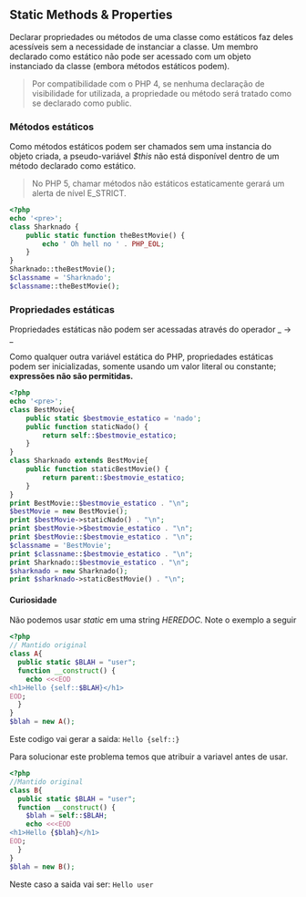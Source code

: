 ## Static Methods & Properties

Declarar propriedades ou métodos de uma classe como estáticos faz deles acessíveis sem a necessidade de instanciar a classe. Um membro declarado como estático não pode ser acessado com um objeto instanciado da classe (embora métodos estáticos podem).

>Por compatibilidade com o PHP 4, se nenhuma declaração de visibilidade for utilizada, a propriedade ou método será tratado como se declarado como public.

### Métodos estáticos

Como métodos estáticos podem ser chamados sem uma instancia do objeto criada, a pseudo-variável _$this_ não está disponível dentro de um método declarado como estático.

>No PHP 5, chamar métodos não estáticos estaticamente gerará um alerta de nível E_STRICT.

```php
<?php
echo '<pre>';
class Sharknado {
    public static function theBestMovie() {
        echo ' Oh hell no ' . PHP_EOL;
    }
}
Sharknado::theBestMovie();
$classname = 'Sharknado';
$classname::theBestMovie();
```

### Propriedades estáticas

Propriedades estáticas não podem ser acessadas através do operador _ -> _

Como qualquer outra variável estática do PHP, propriedades estáticas podem ser inicializadas, somente usando um valor literal ou constante; **expressões não são permitidas.**

```php
<?php
echo '<pre>';
class BestMovie{
    public static $bestmovie_estatico = 'nado';
    public function staticNado() {
        return self::$bestmovie_estatico;
    }
}
class Sharknado extends BestMovie{
    public function staticBestMovie() {
        return parent::$bestmovie_estatico;
    }
}
print BestMovie::$bestmovie_estatico . "\n";
$bestMovie = new BestMovie();
print $bestMovie->staticNado() . "\n";
print $bestMovie->$bestmovie_estatico . "\n";    
print $bestMovie::$bestmovie_estatico . "\n";
$classname = 'BestMovie';
print $classname::$bestmovie_estatico . "\n";
print Sharknado::$bestmovie_estatico . "\n";
$sharknado = new Sharknado();
print $sharknado->staticBestMovie() . "\n";
```

#### Curiosidade

Não podemos usar _static_ em uma string _HEREDOC_. Note o exemplo a seguir

```php
<?php
// Mantido original
class A{
  public static $BLAH = "user";
  function __construct() {
    echo <<<EOD
<h1>Hello {self::$BLAH}</h1>
EOD;
  }
}
$blah = new A();
```

Este codigo vai gerar a saida: ``` Hello {self::} ```

Para solucionar este problema temos que atribuir a variavel antes de usar.

```php
<?php
//Mantido original
class B{
  public static $BLAH = "user";
  function __construct() {
    $blah = self::$BLAH;
    echo <<<EOD
<h1>Hello {$blah}</h1>
EOD;
  }
}
$blah = new B();
```

Neste caso a saida vai ser: ```Hello user```
